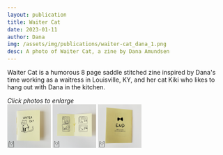 ```yaml
---
layout: publication
title: Waiter Cat
date: 2023-01-11
author: Dana
img: /assets/img/publications/waiter-cat_dana_1.png
desc: A photo of Waiter Cat, a zine by Dana Amundsen
---
```


Waiter Cat is a humorous 8 page saddle stitched zine inspired by Dana's time working as a waitress in Louisville, KY, and her cat Kiki who likes to hang out with Dana in the kitchen.

*Click photos to enlarge*  
<a href="/assets/img/publications/waiter-cat_dana_1.png"><img src="/assets/img/publications/waiter-cat_dana_1.png" alt="A photo of Waiter Cat, a zine by Dana Amundsen" width="100"></a>
<a href="/assets/img/publications/waiter-cat_dana_2.png"><img src="/assets/img/publications/waiter-cat_dana_2.png" alt="A photo of Waiter Cat, a zine by Dana Amundsen" width="100"></a>
<a href="/assets/img/publications/waiter-cat_dana_3.png"><img src="/assets/img/publications/waiter-cat_dana_3.png" alt="A photo of Waiter Cat, a zine by Dana Amundsen" width="100"></a>

